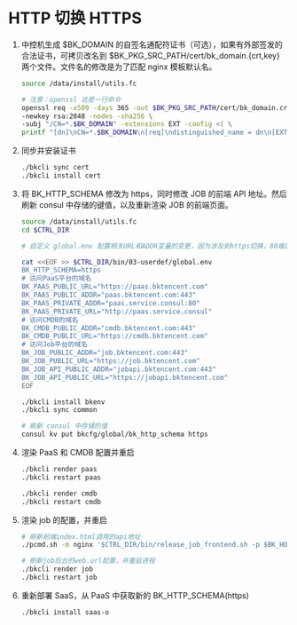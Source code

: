 # HTTP 切换 HTTPS

1. 中控机生成 $BK_DOMAIN 的自签名通配符证书（可选），如果有外部签发的合法证书，可拷贝改名到 $BK_PKG_SRC_PATH/cert/bk_domain.{crt,key} 两个文件。文件名的修改是为了匹配 nginx 模板默认名。

    ```bash
    source /data/install/utils.fc

    # 注意：openssl 这是一行命令
    openssl req -x509 -days 365 -out $BK_PKG_SRC_PATH/cert/bk_domain.crt -keyout   $BK_PKG_SRC_PATH/cert/bk_domain.key \
    -newkey rsa:2048 -nodes -sha256 \
    -subj "/CN=*.$BK_DOMAIN" -extensions EXT -config <( \
    printf "[dn]\nCN=*.$BK_DOMAIN\n[req]\ndistinguished_name = dn\n[EXT]\nsubjectAltName=DNS:*.$BK_DOMAIN\nkeyUsage=digitalSignature\nextendedKeyUsage=serverAuth")
    ```

2. 同步并安装证书

    ```bash
    ./bkcli sync cert
    ./bkcli install cert 
    ```

3. 将 BK_HTTP_SCHEMA 修改为 https，同时修改 JOB 的前端 API 地址。然后刷新 consul 中存储的键值，以及重新渲染 JOB 的前端页面。

    ```bash
    source /data/install/utils.fc
    cd $CTRL_DIR

    # 自定义 global.env 配置相关URL和ADDR变量的变更，因为涉及到https切换，80端口也需要改为443

    cat <<EOF >> $CTRL_DIR/bin/03-userdef/global.env 
    BK_HTTP_SCHEMA=https
    # 访问PaaS平台的域名
    BK_PAAS_PUBLIC_URL="https://paas.bktencent.com"
    BK_PAAS_PUBLIC_ADDR="paas.bktencent.com:443"
    BK_PAAS_PRIVATE_ADDR="paas.service.consul:80"
    BK_PAAS_PRIVATE_URL="http://paas.service.consul"
    # 访问CMDB的域名
    BK_CMDB_PUBLIC_ADDR="cmdb.bktencent.com:443"
    BK_CMDB_PUBLIC_URL="https://cmdb.bktencent.com"
    # 访问Job平台的域名
    BK_JOB_PUBLIC_ADDR="job.bktencent.com:443"
    BK_JOB_PUBLIC_URL="https://job.bktencent.com"
    BK_JOB_API_PUBLIC_ADDR="jobapi.bktencent.com:443"
    BK_JOB_API_PUBLIC_URL="https://jobapi.bktencent.com"
    EOF

    ./bkcli install bkenv
    ./bkcli sync common

    # 刷新 consul 中存储的值
    consul kv put bkcfg/global/bk_http_schema https
    ```

4. 渲染 PaaS 和 CMDB 配置并重启

    ```bash
    ./bkcli render paas
    ./bkcli restart paas

    ./bkcli render cmdb
    ./bkcli restart cmdb
    ```

5. 渲染 job 的配置，并重启

    ```bash
    # 刷新前端index.html调用的api地址
    ./pcmd.sh -m nginx '$CTRL_DIR/bin/release_job_frontend.sh -p $BK_HOME -s $BK_PKG_SRC_PATH -B $BK_PKG_SRC_PATH/backup -i $BK_JOB_API_PUBLIC_URL'

    # 刷新job后台的web.url配置，并重启进程
    ./bkcli render job
    ./bkcli restart job
    ```

6. 重新部署 SaaS，从 PaaS 中获取新的 BK_HTTP_SCHEMA(https)

    ```bash
    ./bkcli install saas-o 
    ```